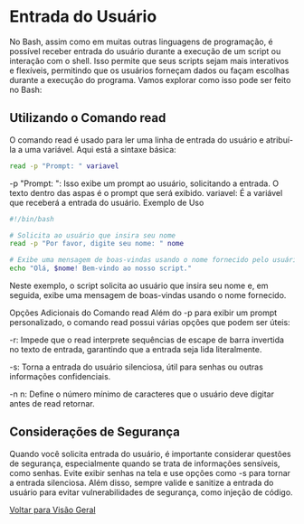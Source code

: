 # Entrada do Usuário

No Bash, assim como em muitas outras linguagens de programação, é possível receber entrada do usuário durante a execução de um script ou interação com o shell. Isso permite que seus scripts sejam mais interativos e flexíveis, permitindo que os usuários forneçam dados ou façam escolhas durante a execução do programa. Vamos explorar como isso pode ser feito no Bash:

## Utilizando o Comando read
O comando read é usado para ler uma linha de entrada do usuário e atribuí-la a uma variável. Aqui está a sintaxe básica:

```bash
read -p "Prompt: " variavel
```

-p "Prompt: ": Isso exibe um prompt ao usuário, solicitando a entrada. O texto dentro das aspas é o prompt que será exibido.
variavel: É a variável que receberá a entrada do usuário.
Exemplo de Uso
```bash
#!/bin/bash

# Solicita ao usuário que insira seu nome
read -p "Por favor, digite seu nome: " nome

# Exibe uma mensagem de boas-vindas usando o nome fornecido pelo usuário
echo "Olá, $nome! Bem-vindo ao nosso script."
```

Neste exemplo, o script solicita ao usuário que insira seu nome e, em seguida, exibe uma mensagem de boas-vindas usando o nome fornecido.

Opções Adicionais do Comando read
Além do -p para exibir um prompt personalizado, o comando read possui várias opções que podem ser úteis:

-r: Impede que o read interprete sequências de escape de barra invertida no texto de entrada, garantindo que a entrada seja lida literalmente.

-s: Torna a entrada do usuário silenciosa, útil para senhas ou outras informações confidenciais.

-n n: Define o número mínimo de caracteres que o usuário deve digitar antes de read retornar.


## Considerações de Segurança
Quando você solicita entrada do usuário, é importante considerar questões de segurança, especialmente quando se trata de informações sensíveis, como senhas. Evite exibir senhas na tela e use opções como -s para tornar a entrada silenciosa. Além disso, sempre valide e sanitize a entrada do usuário para evitar vulnerabilidades de segurança, como injeção de código.

[Voltar para Visão Geral](../README.md)
